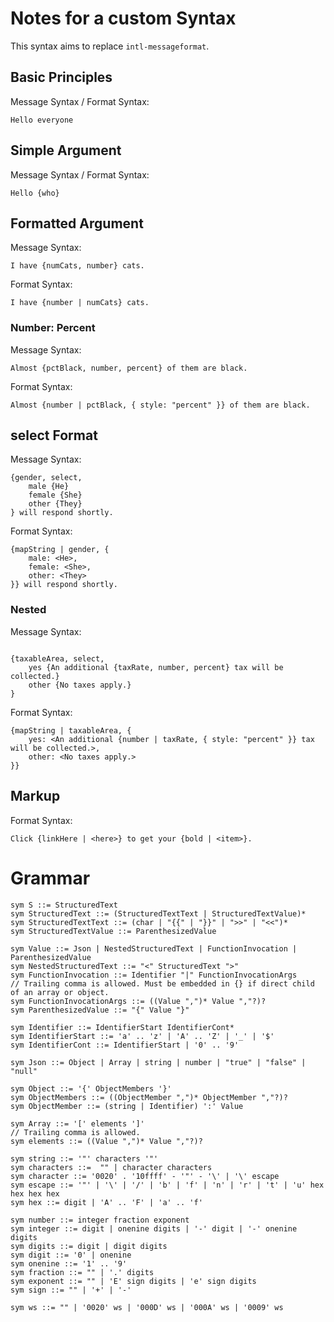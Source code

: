 # Notes for a custom Syntax

This syntax aims to replace `intl-messageformat`.

## Basic Principles

Message Syntax / Format Syntax:

```
Hello everyone
```

## Simple Argument

Message Syntax / Format Syntax:

```
Hello {who}
```

## Formatted Argument

Message Syntax:

```
I have {numCats, number} cats.
```

Format Syntax:

```
I have {number | numCats} cats.
```

### Number: Percent

Message Syntax:

```
Almost {pctBlack, number, percent} of them are black.
```

Format Syntax:

```
Almost {number | pctBlack, { style: "percent" }} of them are black.
```

## select Format

Message Syntax:

```
{gender, select,
    male {He}
    female {She}
    other {They}
} will respond shortly.
```

Format Syntax:

```
{mapString | gender, {
    male: <He>,
    female: <She>,
    other: <They>
}} will respond shortly.
```

### Nested

Message Syntax:

```

{taxableArea, select,
    yes {An additional {taxRate, number, percent} tax will be collected.}
    other {No taxes apply.}
}
```

Format Syntax:

```
{mapString | taxableArea, {
    yes: <An additional {number | taxRate, { style: "percent" }} tax will be collected.>,
    other: <No taxes apply.>
}}
```

## Markup

Format Syntax:

```
Click {linkHere | <here>} to get your {bold | <item>}.
```

# Grammar

```
sym S ::= StructuredText
sym StructuredText ::= (StructuredTextText | StructuredTextValue)*
sym StructuredTextText ::= (char | "{{" | "}}" | ">>" | "<<")*
sym StructuredTextValue ::= ParenthesizedValue

sym Value ::= Json | NestedStructuredText | FunctionInvocation | ParenthesizedValue
sym NestedStructuredText ::= "<" StructuredText ">"
sym FunctionInvocation ::= Identifier "|" FunctionInvocationArgs
// Trailing comma is allowed. Must be embedded in {} if direct child of an array or object.
sym FunctionInvocationArgs ::= ((Value ",")* Value ","?)?
sym ParenthesizedValue ::= "{" Value "}"

sym Identifier ::= IdentifierStart IdentifierCont*
sym IdentifierStart ::= 'a' .. 'z' | 'A' .. 'Z' | '_' | '$'
sym IdentifierCont ::= IdentifierStart | '0' .. '9'

sym Json ::= Object | Array | string | number | "true" | "false" | "null"

sym Object ::= '{' ObjectMembers '}'
sym ObjectMembers ::= ((ObjectMember ",")* ObjectMember ","?)?
sym ObjectMember ::= (string | Identifier) ':' Value

sym Array ::= '[' elements ']'
// Trailing comma is allowed.
sym elements ::= ((Value ",")* Value ","?)?

sym string ::= '"' characters '"'
sym characters ::=  "" | character characters
sym character ::= '0020' . '10ffff' - '"' - '\' | '\' escape
sym escape ::= '"' | '\' | '/' | 'b' | 'f' | 'n' | 'r' | 't' | 'u' hex hex hex hex
sym hex ::= digit | 'A' .. 'F' | 'a' .. 'f'

sym number ::= integer fraction exponent
sym integer ::= digit | onenine digits | '-' digit | '-' onenine digits
sym digits ::= digit | digit digits
sym digit ::= '0' | onenine
sym onenine ::= '1' .. '9'
sym fraction ::= "" | '.' digits
sym exponent ::= "" | 'E' sign digits | 'e' sign digits
sym sign ::= "" | '+' | '-'

sym ws ::= "" | '0020' ws | '000D' ws | '000A' ws | '0009' ws

```
